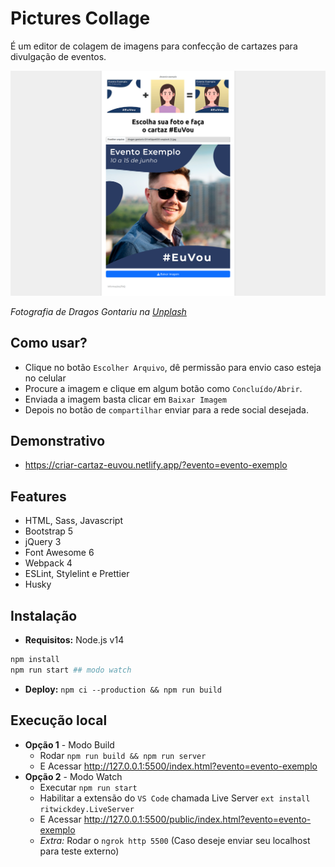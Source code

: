 # Pictures Collage

É um editor de colagem de imagens para confecção de cartazes para divulgação de eventos.

![Screen Capture](/assets/images/screen-capture.png)

_Fotografia de Dragos Gontariu na [Unplash](https://unsplash.com/)_

## Como usar?

-   Clique no botão `Escolher Arquivo`, dê permissão para envio caso esteja no celular
-   Procure a imagem e clique em algum botão como `Concluído/Abrir`.
-   Enviada a imagem basta clicar em `Baixar Imagem`
-   Depois no botão de `compartilhar` enviar para a rede social desejada.

## Demonstrativo

-   https://criar-cartaz-euvou.netlify.app/?evento=evento-exemplo

## Features

-   HTML, Sass, Javascript
-   Bootstrap 5
-   jQuery 3
-   Font Awesome 6
-   Webpack 4
-   ESLint, Stylelint e Prettier
-   Husky

## Instalação

-   **Requisitos:** Node.js v14

```sh
npm install
npm run start ## modo watch
```

-   **Deploy:** `npm ci --production && npm run build`

## Execução local

-   **Opção 1** - Modo Build
    -   Rodar `npm run build && npm run server`
    -   E Acessar http://127.0.0.1:5500/index.html?evento=evento-exemplo
-   **Opção 2** - Modo Watch
    -   Executar `npm run start`
    -   Habilitar a extensão do `VS Code` chamada Live Server `ext install ritwickdey.LiveServer`
    -   E Acessar http://127.0.0.1:5500/public/index.html?evento=evento-exemplo
    -   _Extra:_ Rodar o `ngrok http 5500` (Caso deseje enviar seu localhost para teste externo)
